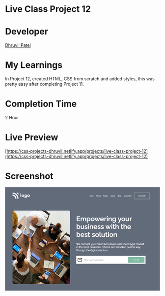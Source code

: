 # Live Class Project 12

# Developer
[Dhruvil Patel](https://github.com/dhruvilxcode)

# My Learnings
In Project 12, created HTML, CSS from scratch and added styles, this was pretty easy after completing Project 11.

# Completion Time
2 Hour

# Live Preview
[https://css-projects-dhruvil.netlify.app/projects/live-class-project-12](https://css-projects-dhruvil.netlify.app/projects/live-class-project-12)

# Screenshot
![image](./result12.png)